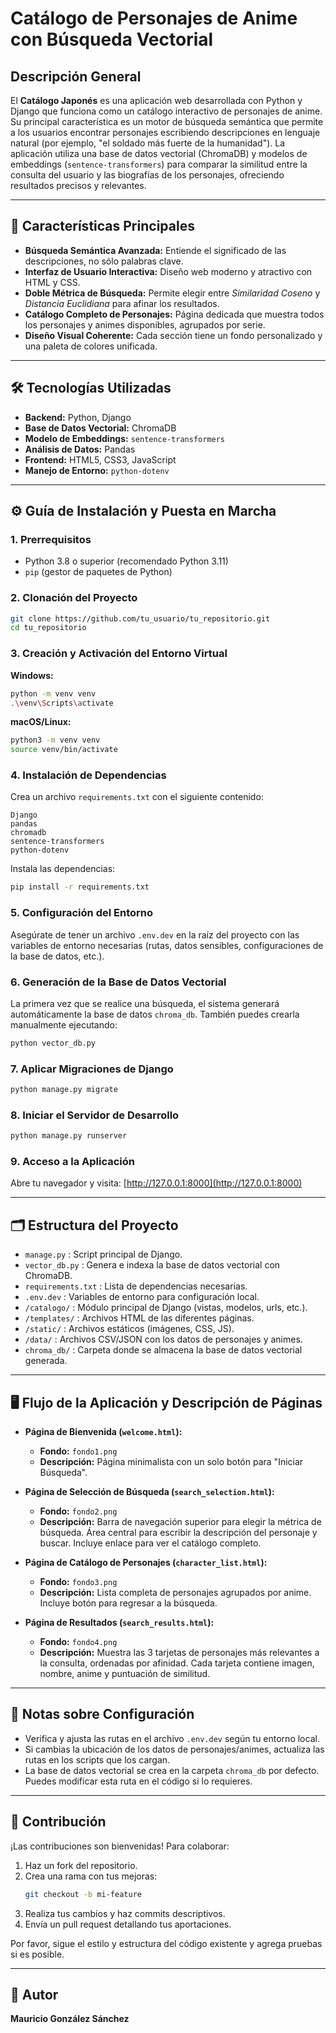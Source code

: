 # Catálogo de Personajes de Anime con Búsqueda Vectorial

## Descripción General

El **Catálogo Japonés** es una aplicación web desarrollada con Python y Django que funciona como un catálogo interactivo de personajes de anime. Su principal característica es un motor de búsqueda semántica que permite a los usuarios encontrar personajes escribiendo descripciones en lenguaje natural (por ejemplo, "el soldado más fuerte de la humanidad"). La aplicación utiliza una base de datos vectorial (ChromaDB) y modelos de embeddings (`sentence-transformers`) para comparar la similitud entre la consulta del usuario y las biografías de los personajes, ofreciendo resultados precisos y relevantes.

---

## 🚀 Características Principales

- **Búsqueda Semántica Avanzada:** Entiende el significado de las descripciones, no sólo palabras clave.
- **Interfaz de Usuario Interactiva:** Diseño web moderno y atractivo con HTML y CSS.
- **Doble Métrica de Búsqueda:** Permite elegir entre *Similaridad Coseno* y *Distancia Euclidiana* para afinar los resultados.
- **Catálogo Completo de Personajes:** Página dedicada que muestra todos los personajes y animes disponibles, agrupados por serie.
- **Diseño Visual Coherente:** Cada sección tiene un fondo personalizado y una paleta de colores unificada.

---

## 🛠️ Tecnologías Utilizadas

- **Backend:** Python, Django
- **Base de Datos Vectorial:** ChromaDB
- **Modelo de Embeddings:** `sentence-transformers`
- **Análisis de Datos:** Pandas
- **Frontend:** HTML5, CSS3, JavaScript
- **Manejo de Entorno:** `python-dotenv`

---

## ⚙️ Guía de Instalación y Puesta en Marcha

### 1. Prerrequisitos

- Python 3.8 o superior (recomendado Python 3.11)
- `pip` (gestor de paquetes de Python)

### 2. Clonación del Proyecto

```bash
git clone https://github.com/tu_usuario/tu_repositorio.git
cd tu_repositorio
```

### 3. Creación y Activación del Entorno Virtual

**Windows:**
```bash
python -m venv venv
.\venv\Scripts\activate
```

**macOS/Linux:**
```bash
python3 -m venv venv
source venv/bin/activate
```

### 4. Instalación de Dependencias

Crea un archivo `requirements.txt` con el siguiente contenido:

```
Django
pandas
chromadb
sentence-transformers
python-dotenv
```

Instala las dependencias:

```bash
pip install -r requirements.txt
```

### 5. Configuración del Entorno

Asegúrate de tener un archivo `.env.dev` en la raíz del proyecto con las variables de entorno necesarias (rutas, datos sensibles, configuraciones de la base de datos, etc.).

### 6. Generación de la Base de Datos Vectorial

La primera vez que se realice una búsqueda, el sistema generará automáticamente la base de datos `chroma_db`. También puedes crearla manualmente ejecutando:

```bash
python vector_db.py
```

### 7. Aplicar Migraciones de Django

```bash
python manage.py migrate
```

### 8. Iniciar el Servidor de Desarrollo

```bash
python manage.py runserver
```

### 9. Acceso a la Aplicación

Abre tu navegador y visita: [http://127.0.0.1:8000](http://127.0.0.1:8000)

---

## 🗂️ Estructura del Proyecto

- `manage.py` : Script principal de Django.
- `vector_db.py` : Genera e indexa la base de datos vectorial con ChromaDB.
- `requirements.txt` : Lista de dependencias necesarias.
- `.env.dev` : Variables de entorno para configuración local.
- `/catalogo/` : Módulo principal de Django (vistas, modelos, urls, etc.).
- `/templates/` : Archivos HTML de las diferentes páginas.
- `/static/` : Archivos estáticos (imágenes, CSS, JS).
- `/data/` : Archivos CSV/JSON con los datos de personajes y animes.
- `chroma_db/` : Carpeta donde se almacena la base de datos vectorial generada.

---

## 🖥️ Flujo de la Aplicación y Descripción de Páginas

- **Página de Bienvenida (`welcome.html`):**
  - **Fondo:** `fondo1.png`
  - **Descripción:** Página minimalista con un solo botón para "Iniciar Búsqueda".

- **Página de Selección de Búsqueda (`search_selection.html`):**
  - **Fondo:** `fondo2.png`
  - **Descripción:** Barra de navegación superior para elegir la métrica de búsqueda. Área central para escribir la descripción del personaje y buscar. Incluye enlace para ver el catálogo completo.

- **Página de Catálogo de Personajes (`character_list.html`):**
  - **Fondo:** `fondo3.png`
  - **Descripción:** Lista completa de personajes agrupados por anime. Incluye botón para regresar a la búsqueda.

- **Página de Resultados (`search_results.html`):**
  - **Fondo:** `fondo4.png`
  - **Descripción:** Muestra las 3 tarjetas de personajes más relevantes a la consulta, ordenadas por afinidad. Cada tarjeta contiene imagen, nombre, anime y puntuación de similitud.

---

## 📝 Notas sobre Configuración

- Verifica y ajusta las rutas en el archivo `.env.dev` según tu entorno local.
- Si cambias la ubicación de los datos de personajes/animes, actualiza las rutas en los scripts que los cargan.
- La base de datos vectorial se crea en la carpeta `chroma_db` por defecto. Puedes modificar esta ruta en el código si lo requieres.

---

## 🤝 Contribución

¡Las contribuciones son bienvenidas! Para colaborar:

1. Haz un fork del repositorio.
2. Crea una rama con tus mejoras:
   ```bash
   git checkout -b mi-feature
   ```
3. Realiza tus cambios y haz commits descriptivos.
4. Envía un pull request detallando tus aportaciones.

Por favor, sigue el estilo y estructura del código existente y agrega pruebas si es posible.

---

## 👤 Autor

**Mauricio González Sánchez**

